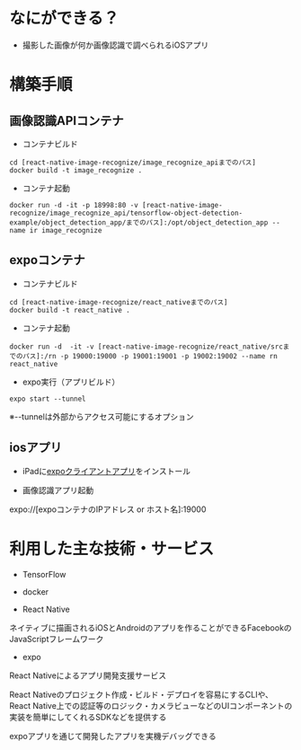# なにができる？
- 撮影した画像が何か画像認識で調べられるiOSアプリ

# 構築手順
## 画像認識APIコンテナ
- コンテナビルド
```
cd [react-native-image-recognize/image_recognize_apiまでのパス]
docker build -t image_recognize .
```

- コンテナ起動
```
docker run -d -it -p 18998:80 -v [react-native-image-recognize/image_recognize_api/tensorflow-object-detection-example/object_detection_app/までのパス]:/opt/object_detection_app --name ir image_recognize
```

## expoコンテナ
- コンテナビルド
```
cd [react-native-image-recognize/react_nativeまでのパス]
docker build -t react_native .
```

- コンテナ起動
```
docker run -d  -it -v [react-native-image-recognize/react_native/srcまでのパス]:/rn -p 19000:19000 -p 19001:19001 -p 19002:19002 --name rn react_native
```

- expo実行（アプリビルド）
```
expo start --tunnel
```
※--tunnelは外部からアクセス可能にするオプション

## iosアプリ
- iPadに[expoクライアントアプリ](https://apps.apple.com/jp/app/expo-client/id982107779)をインストール

- 画像認識アプリ起動

expo://[expoコンテナのIPアドレス or ホスト名]:19000

# 利用した主な技術・サービス
- TensorFlow

- docker

- React Native

ネイティブに描画されるiOSとAndroidのアプリを作ることができるFacebookのJavaScriptフレームワーク

- expo

React Nativeによるアプリ開発支援サービス

React Nativeのプロジェクト作成・ビルド・デプロイを容易にするCLIや、React Native上での認証等のロジック・カメラビューなどのUIコンポーネントの実装を簡単にしてくれるSDKなどを提供する

expoアプリを通じて開発したアプリを実機デバッグできる

